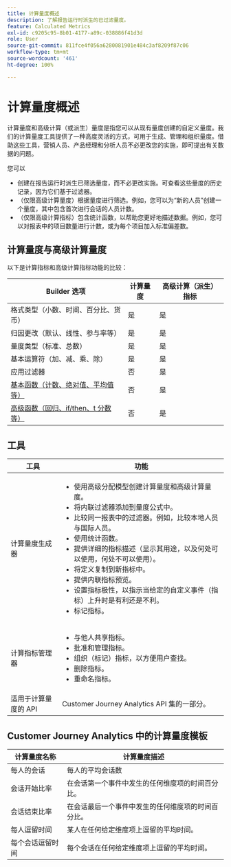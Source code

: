 ```yaml
---
title: 计算量度概述
description: 了解报告运行时派生的已过滤量度。
feature: Calculated Metrics
exl-id: c9205c95-8b01-4177-a89c-038886f41d3d
role: User
source-git-commit: 811fce4f056a6280081901e484c3af8209f87c06
workflow-type: tm+mt
source-wordcount: '461'
ht-degree: 100%

---
```


# 计算量度概述

计算量度和高级计算（或派生）量度是指您可以从现有量度创建的自定义量度。我们的计算量度工具提供了一种高度灵活的方式，可用于生成、管理和组织量度。借助这些工具，营销人员、产品经理和分析人员不必更改您的实施，即可提出有关数据的问题。

您可以

* 创建在报告运行时派生已筛选量度，而不必更改实施。可查看这些量度的历史记录，因为它们基于过滤器。
* （仅限高级计算量度）根据量度进行筛选。例如，您可以为“新的人员”创建一个量度，其中包含首次进行会话的人员计数。 
* （仅限高级计算指标）包含统计函数，以帮助您更好地描述数据。例如，您可以对报表中的项目数量进行计数，或为每个项目加入标准偏差数。

## 计算量度与高级计算量度

以下是计算指标和高级计算指标功能的比较：

| Builder 选项 | 计算量度 | 高级计算（派生）指标 |
|---|---|---|
| 格式类型（小数、时间、百分比、货币） | 是 | 是 |
| 归因更改（默认、线性、参与率等） | 是 | 是 |
| 量度类型（标准、总数） | 是 | 是 |
| 基本运算符（加、减、乘、除） | 是 | 是 |
| 应用过滤器 | 否 | 是 |
| [基本函数（计数、绝对值、平均值等）](/help/components/calc-metrics/cm-functions.md) | 否 | 是 |
| [高级函数（回归、if/then、t 分数等）](/help/components/calc-metrics/cm-adv-functions.md) | 否 | 是 |

## 工具

| 工具 | 功能 |
|--- |--- |
| 计算量度生成器 | <ul><li>使用高级分配模型创建计算量度和高级计算量度。</li><li>将内联过滤器添加到量度公式中。</li><li>比较同一报表中的过滤器。例如，比较本地人员与国际人员。</li><li>使用统计函数。</li><li> 提供详细的指标描述（显示其用途，以及何处可以使用，何处不可以使用）。</li><li>将定义复制到新指标中。</li><li>提供内联指标预览。</li><li>设置指标极性，以指示当给定的自定义事件（指标）上升时是有利还是不利。</li><li>标记指标。</li></ul> |
| 计算指标管理器 | <ul><li>与他人共享指标。</li><li>批准和管理指标。</li><li>组织（标记）指标，以方便用户查找。</li><li>删除指标。</li><li>重命名指标。</li></ul> |
| 适用于计算量度的 API | Customer Journey Analytics API 集的一部分。 |

## Customer Journey Analytics 中的计算量度模板

| 计算量度名称 | 计算量度描述 |
| --- | --- |
| 每人的会话 | 每人的平均会话数 |
| 会话开始比率 | 在会话第一个事件中发生的任何维度项的时间百分比。 |
| 会话结束比率 | 在会话最后一个事件中发生的任何维度项的时间百分比。 |
| 每人逗留时间 | 某人在任何给定维度项上逗留的平均时间。 |
| 每个会话逗留时间 | 每个会话在任何给定维度项上逗留的平均时间。 |
